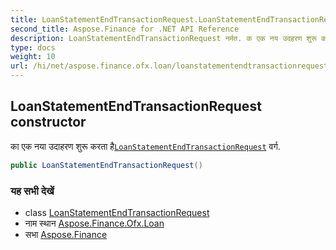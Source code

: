 ```yaml
---
title: LoanStatementEndTransactionRequest.LoanStatementEndTransactionRequest
second_title: Aspose.Finance for .NET API Reference
description: LoanStatementEndTransactionRequest नर्मत. क एक नय उदहरण शुरू करत हैLoanStatementEndTransactionRequest वर्ग.
type: docs
weight: 10
url: /hi/net/aspose.finance.ofx.loan/loanstatementendtransactionrequest/loanstatementendtransactionrequest/
---
```

## LoanStatementEndTransactionRequest constructor

का एक नया उदाहरण शुरू करता है[`LoanStatementEndTransactionRequest`](../) वर्ग.

```csharp
public LoanStatementEndTransactionRequest()
```

### यह सभी देखें

* class [LoanStatementEndTransactionRequest](../)
* नाम स्थान [Aspose.Finance.Ofx.Loan](../../loanstatementendtransactionrequest/)
* सभा [Aspose.Finance](../../../)


